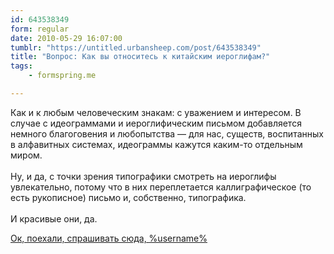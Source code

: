 ```yaml
---
id: 643538349
form: regular
date: 2010-05-29 16:07:00
tumblr: "https://untitled.urbansheep.com/post/643538349"
title: "Вопрос: Как вы относитесь к китайским иероглифам?"
tags:
    - formspring.me

---
```


<p class="formspringmeAnswer">Как и к любым человеческим знакам: с уважением и интересом. В случае с идеограммами и иероглифическим письмом добавляется немного благоговения и любопытства — для нас, существ, воспитанных в алфавитных системах, идеограммы кажутся каким-то отдельным миром.<br/><br/>
Ну, и да, с точки зрения типографики смотреть на иероглифы увлекательно, потому что в них переплетается каллиграфическое (то есть рукописное) письмо и, собственно, типографика.<br/><br/>
И красивые они, да.</p>

<p class="formspringmeFooter">
    <a href="http://formspring.me/urbansheep">Ок, поехали, спрашивать сюда, %username%</a>
</p>


